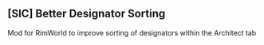 ## [SIC] Better Designator Sorting
Mod for RimWorld to improve sorting of designators within the Architect tab
